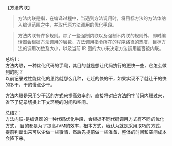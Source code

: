 【方法内联】

>方法内联是指，在编译过程中，当遇到方法调用时，将目标方法的方法体纳入编译范围之中，并取代原方法调用的优化手段。

>方法内联有许多规则。除了一些强制内联以及强制不内联的规则外，即时编译器会根据方法调用的层数、方法调用指令所在的程序路径的热度、目标方法的调用次数及大小，以及当前 IR 图的大小来决定方法调用能否被内联。



总结1：     
方法内联，一种优化代码的手段，其目的就是想让代码执行的更快一些，它怎么做到的呢？            
以前记录过性能优化的思路就那么几种，让赶的快的干，如果实现不了就让干的快的多干，干的慢点少干。

方法内联是采用少干活的方式来提高效率的，直接将对应方法的字节码内联过来，省下了记录切换上下文环境的时间和空间。

总结2：        
方法内联-是编译器的一种代码优化手段，会根据不同代码调用方式有不同的优化方式，
目的都是为了提高JVM的效率，根本方式，我认为就是采用取巧的方式，提前判断出来可以少做一些事情，然后先提前做一些准备，整体的时间和空间成本会降下来。
